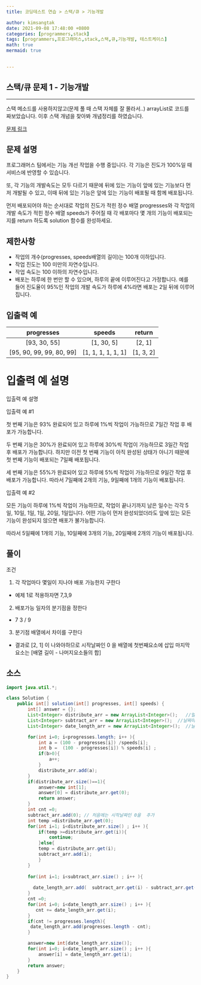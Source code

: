 ```yaml
---
title: 코딩테스트 연습 > 스택/큐 > 기능개발

author: kimsangtak
date: 2021-09-08 17:48:00 +0800
categories: [programmers,stack]
tags: [programmers,프로그래머스,stack,스택,큐,기능개발, 테스트케이스]
math: true
mermaid: true

  
---
```


## 스택/큐 문제 1 - 기능개발
---
스택 메소드를 사용하지않고(문제 풀 때 스택 자체를 잘 몰라서..) arrayList로 코드를 짜보았습니다. 이후 스택 개념을 찾아봐 개념정리를 하였습니다.

<a href="https://programmers.co.kr/learn/courses/30/lessons/42586" target="_blank">문제 링크</a>

## 문제 설명

프로그래머스 팀에서는 기능 개선 작업을 수행 중입니다. 각 기능은 진도가 100%일 때 서비스에 반영할 수 있습니다.

또, 각 기능의 개발속도는 모두 다르기 때문에 뒤에 있는 기능이 앞에 있는 기능보다 먼저 개발될 수 있고, 이때 뒤에 있는 기능은 앞에 있는 기능이 배포될 때 함께 배포됩니다.

먼저 배포되어야 하는 순서대로 작업의 진도가 적힌 정수 배열 progresses와 각 작업의 개발 속도가 적힌 정수 배열 speeds가 주어질 때 각 배포마다 몇 개의 기능이 배포되는지를 return 하도록 solution 함수를 완성하세요.

## 제한사항

* 작업의 개수(progresses, speeds배열의 길이)는 100개 이하입니다.
* 작업 진도는 100 미만의 자연수입니다.
* 작업 속도는 100 이하의 자연수입니다.
* 배포는 하루에 한 번만 할 수 있으며, 하루의 끝에 이루어진다고 가정합니다. 예를 들어 진도율이 95%인 작업의 개발 속도가 하루에 4%라면 배포는 2일 뒤에 이루어집니다.


## 입출력 예

| progresses                | speeds                  |     return       |
|:---------------------:|:---------------------------------:| :--:| 
| [93, 30, 55]        | [1, 30, 5]     |	[2, 1] |
| [95, 90, 99, 99, 80, 99]        | [1, 1, 1, 1, 1, 1]     |	[1, 3, 2]|



# 입출력 예 설명
입출력 예 설명

입출력 예 #1

첫 번째 기능은 93% 완료되어 있고 하루에 1%씩 작업이 가능하므로 7일간 작업 후 배포가 가능합니다.<br>

두 번째 기능은 30%가 완료되어 있고 하루에 30%씩 작업이 가능하므로 3일간 작업 후 배포가 가능합니다. 
하지만 이전 첫 번째 기능이 아직 완성된 상태가 아니기 때문에 첫 번째 기능이 배포되는 7일째 배포됩니다.

세 번째 기능은 55%가 완료되어 있고 하루에 5%씩 작업이 가능하므로 9일간 작업 후 배포가 가능합니다.
따라서 7일째에 2개의 기능, 9일째에 1개의 기능이 배포됩니다.

입출력 예 #2

모든 기능이 하루에 1%씩 작업이 가능하므로, 작업이 끝나기까지 남은 일수는 각각 5일, 10일, 1일, 1일, 20일, 1일입니다. 어떤 기능이 먼저 완성되었더라도 앞에 있는 모든 기능이 완성되지 않으면 배포가 불가능합니다.

따라서 5일째에 1개의 기능, 10일째에 3개의 기능, 20일째에 2개의 기능이 배포됩니다.



## 풀이

조건 

1. 각 작업마다 몇일이 지나야 배포 가능한지 구한다
* 예제 1로 적용하자면 7,3,9
2. 배포가능 일자의 분기점을 정한다 
*  7 3  / 9
3. 분기점 배열에서 차이를 구한다
*  결과로 [2, 1] 이 나와야하므로 시작날짜인 0 을 배열에 첫번째요소에 삽입 마지막 요소는 [배열 길이 - 나머지요소들의 합]




## 소스 

```java
import java.util.*;

class Solution {
    public int[] solution(int[] progresses, int[] speeds) {
        int[] answer = {};
        List<Integer> distribute_arr = new ArrayList<Integer>();   //얼마 뒤에 배포 가능한지 배열
        List<Integer> subtract_arr = new ArrayList<Integer>();  //날짜마다 차이 배열
        List<Integer> date_length_arr = new ArrayList<Integer>();  //날짜 길이 배열

        for(int i=0; i<progresses.length; i++ ){
            int a = (100 - progresses[i]) /speeds[i];
            int b =  (100 - progresses[i]) % speeds[i] ;
            if(b>0){
                a++;
            }
            distribute_arr.add(a);
        }
        if(distribute_arr.size()==1){
            answer=new int[1];
            answer[0] = distribute_arr.get(0); 
            return answer;
        }
        int cnt =0;
        subtract_arr.add(0); // 처음에는 시작날짜인 0을  추가
        int temp =distribute_arr.get(0);
        for(int i=1; i<distribute_arr.size() ; i++ ){
            if(temp >=distribute_arr.get(i)){
                continue;
            }else{
            temp = distribute_arr.get(i);
            subtract_arr.add(i);
            }
        } 
      
        for(int i=1; i<subtract_arr.size() ; i++ ){
                  
          date_length_arr.add(  subtract_arr.get(i) - subtract_arr.get(i-1)   ); 
        }
        cnt =0;
        for(int i=0; i<date_length_arr.size() ; i++ ){
           cnt += date_length_arr.get(i);
        }
        if(cnt != progresses.length){
         date_length_arr.add(progresses.length - cnt);
        }

        answer=new int[date_length_arr.size()];
        for(int i=0; i<date_length_arr.size() ; i++ ){
            answer[i] = date_length_arr.get(i);
        }
        return answer;
    }
}
```
